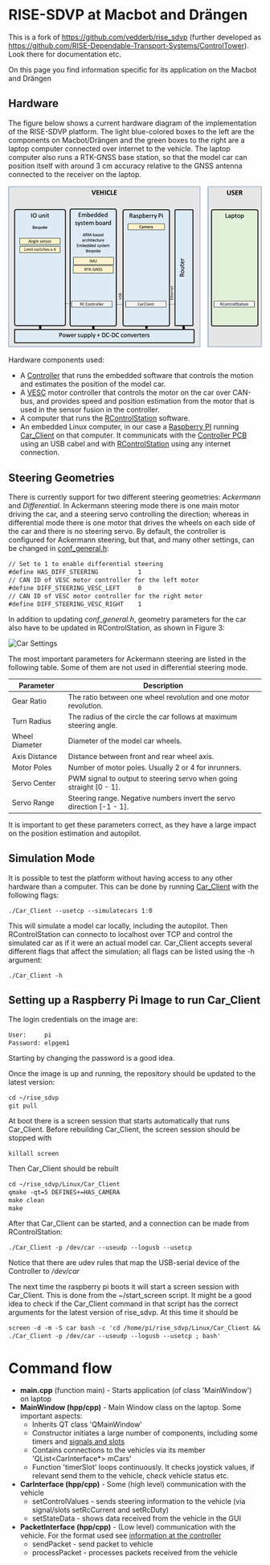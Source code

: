 # RISE-SDVP at Macbot and Drängen 

This is a fork of https://github.com/vedderb/rise_sdvp (further developed as https://github.com/RISE-Dependable-Transport-Systems/ControlTower). Look there for documentation etc.

On this page you find information specific for its application on the Macbot and Drängen


## Hardware

The figure below shows a current hardware diagram of the implementation of the RISE-SDVP platform. The light blue-colored boxes to the left are the components on Macbot/Drängen and the green boxes to the right are a laptop computer connected over internet to the vehicle. The laptop computer also runs a RTK-GNSS base station, so that the model car can position itself with around 3 cm accuracy relative to the GNSS antenna connected to the receiver on the laptop.

![Hardware Diagram](Documentation/overview.png)

Hardware components used:

- A [Controller](Hardware/Controller) that runs the embedded software that controls the motion and estimates the position of the model car.
- A [VESC](https://vesc-project.com) motor controller that controls the motor on the car over CAN-bus, and provides speed and position estimation from the motor that is used in the sensor fusion in the controller.
- A computer that runs the [RControlStation](Linux/RControlStation) software.
- An embedded Linux computer, in our case a [Raspberry PI](https://www.raspberrypi.org/) running [Car_Client](Linux/Car_Client) on that computer. It communicats with the [Controller PCB](Hardware/Controller) using an USB cabel and with [RControlStation](Linux/RControlStation) using any internet connection.


## Steering Geometries

There is currently support for two different steering geometries: _Ackermann_ and _Differential_. In Ackermann steering mode there is one main motor driving the car, and a steering servo controlling the direction; whereas in differential mode there is one motor that drives the wheels on each side of the car and there is no steering servo. By default, the controller is configured for Ackermann steering, but that, and many other settings, can be changed in [conf_general.h](Embedded/RC_Controller/conf_general.h):

```
// Set to 1 to enable differential steering
#define HAS_DIFF_STEERING			1
// CAN ID of VESC motor controller for the left motor
#define DIFF_STEERING_VESC_LEFT		0
// CAN ID of VESC motor controller for the right motor
#define DIFF_STEERING_VESC_RIGHT	1
```

In addition to updating _conf_general.h_, geometry parameters for the car also have to be updated in RControlStation, as shown in Figure 3:

![Car Settings](Documentation/Pictures/GUI/car_settings.png)

The most important parameters for Ackermann steering are listed in the following table. Some of them are not used in differential steering mode.

| Parameter      | Description             |
|--------------  |-----------------------------------------------------------------------------|
| Gear Ratio     | The ratio between one wheel revolution and one motor revolution.            |
| Turn Radius    | The radius of the circle the car follows at maximum steering angle.         |
| Wheel Diameter | Diameter of the model car wheels.                                           |
| Axis Distance  | Distance between front and rear wheel axis.                                 |
| Motor Poles    | Number of motor poles. Usually 2 or 4 for inrunners.                        |
| Servo Center   | PWM signal to output to steering servo when going straight [0 - 1].         |
| Servo Range    | Steering range. Negative numbers invert the servo direction [-1 - 1].       |

It is important to get these parameters correct, as they have a large impact on the position estimation and autopilot.

## Simulation Mode

It is possible to test the platform without having access to any other hardware than a computer. This can be done by running [Car_Client](Linux/Car_Client) with the following flags:

```
./Car_Client --usetcp --simulatecars 1:0
```

This will simulate a model car locally, including the autopilot. Then RControlStation can connecto to localhost over TCP and control the simulated car as if it were an actual model car. Car_Client accepts several different flags that affect the simulation; all flags can be listed using the -h argument:

```
./Car_Client -h
```

## Setting up a Raspberry Pi Image to run Car_Client

The login credentials on the image are:

```
User:     pi
Password: elpgem1
```

Starting by changing the password is a good idea.

Once the image is up and running, the repository should be updated to the latest version:

```
cd ~/rise_sdvp
git pull
```

At boot there is a screen session that starts automatically that runs Car_Client. Before rebuilding Car_Client, the screen session should be stopped with

```
killall screen
```

Then Car_Client should be rebuilt

```
cd ~/rise_sdvp/Linux/Car_Client
qmake -qt=5 DEFINES+=HAS_CAMERA
make clean
make
```
After that Car_Client can be started, and a connection can be made from RControlStation:

```
./Car_Client -p /dev/car --useudp --logusb --usetcp
```

Notice that there are udev rules that map the USB-serial device of the Controller to _/dev/car_

The next time the raspberry pi boots it will start a screen session with Car_Client. This is done from the ~/start_screen script. It might be a good idea to check if the Car_Client command in that script has the correct arguments for the latest version of rise_sdvp. At this time it should be

```
screen -d -m -S car bash -c 'cd /home/pi/rise_sdvp/Linux/Car_Client && ./Car_Client -p /dev/car --useudp --logusb --usetcp ; bash'
```

# Command flow

- **main.cpp** (function main) - Starts application (of class 'MainWindow') on laptop
- **MainWindow (hpp/cpp)** - Main Window class on the laptop. Some important aspects:
  - Inherits QT class 'QMainWindow'
  - Constructor initiates a large number of components, including some timers and [signals and slots](https://en.wikipedia.org/wiki/Signals_and_slots)
  - Contains connections to the vehicles via its member 'QList<CarInterface*> mCars'
  - Function 'timerSlot' loops continuously. It checks joystick values, if relevant send them to the vehicle, check vehicle status etc.
- **CarInterface (hpp/cpp)** - Some (high level) communication with the vehicle
  - setControlValues - sends steering information to the vehicle (via signal/slots setRcCurrent and setRcDuty)
  - setStateData - shows data received from the vehicle in the GUI
- **PacketInterface (hpp/cpp)** - (Low level) communication with the vehicle. For the format used see [information at the controller](Embedded/RC_Controller/README.md)  
  - sendPacket - send packet to vehicle
  - processPacket - processes packets received from the vehicle
  
